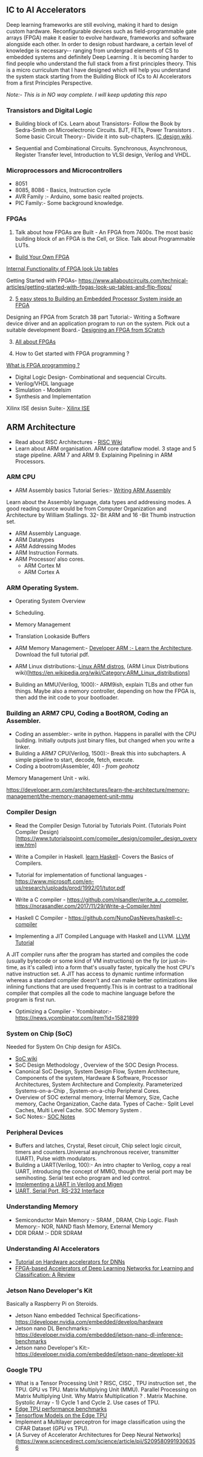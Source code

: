## IC to AI Accelerators

Deep learning frameworks are still evolving, making it hard to design custom hardware.  Reconfigurable devices such as field-programmable gate arrays (FPGA) make it easier to evolve hardware, frameworks and software alongside each other. In order to design robust hardware, a certain level of knowledge is necessary-- ranging from undergrad elements of CS to embedded systems and definitely Deep Learning . It is becoming harder to find people who understand the full stack from a first principles theory. 
This is a  micro curriculum that I have designed which will help you understand the system stack starting from the Building Block of ICs to AI Accelerators from a first Principles Perspective.

*Note:- This is in NO way complete. I will keep updating this repo*

### Transistors and Digital Logic

- Building block of ICs. Learn about Transistors- Follow the Book by Sedra-Smith on Microelectronic Circuits. BJT, FETs, Power Transistors . Some basic Circuit Theory:- Divide it into sub-chapters. [IC design wiki](https://en.wikipedia.org/wiki/Integrated_circuit_design).

- Sequential and Combinational Circuits. Synchronous, Asynchronous, Register Transfer level, Introduction to VLSI design, Verilog and VHDL.

### Microprocessors and Microcontrollers

- 8051 
- 8085, 8086 - Basics, Instruction cycle
- AVR Family :- Arduino, some basic realted projects.
- PIC Family:- Some background knowledge.

### FPGAs

1) Talk about how FPGAs are Built - An FPGA from 7400s. The most basic building block of an FPGA is the Cell, or Slice. Talk about Programmable LUTs.
 - [Build Your Own FPGA](http://blog.notdot.net/2012/10/Build-your-own-FPGA)

[Internal Functionality of FPGA look Up tables](https://www.allaboutcircuits.com/technical-articles/purpose-and-internal-functionality-of-fpga-look-up-tables/)

Getting Started with FPGAs- https://www.allaboutcircuits.com/technical-articles/getting-started-with-fpgas-look-up-tables-and-flip-flops/

2) [5 easy steps to Building an Embedded Processor System inside an FPGA](https://www.youtube.com/watch?v=xlKoDRCziIg)

Designing an FPGA from Scratch 38 part Tutorial:- Writing a Software device driver and an application program to run on the system. Pick out a suitable development Board.- [Designing an FPGA from SCratch](https://www.eetimes.com/how-to-design-an-fpga-from-scratch/#)

3) [All about FPGAs](https://allaboutfpga.com/)

4) How to Get started with FPGA programming ?

[What is FPGA programming ?](https://www.fpga4student.com/2017/08/what-is-fpga-programming.html)

- Digital Logic Design- Combinational and sequencial Circuits.
- Verilog/VHDL language
- Simulation - Modelsim
- Synthesis and Implementation


Xilinx ISE desisn Suite:- [Xilinx ISE](https://www.xilinx.com/products/design-tools/ise-design-suite.html)

## ARM Architecture 

- Read about RISC Architectures - [RISC Wiki](https://en.wikipedia.org/wiki/Reduced_instruction_set_computer)
- Learn about ARM organisation. ARM core dataflow model. 3 stage and 5 stage pipeline. ARM 7 and ARM 9. Explaining Pipelining in ARM Processors.


### ARM CPU

- ARM Assembly basics Tutorial Series:- [Writing ARM Assembly](https://azeria-labs.com/writing-arm-assembly-part-1/)

Learn about the Assembly language, data types and addressing modes. A good reading source would be from Computer Organization and
Architecture by William Stallings. 32- Bit ARM and 16 -Bit Thumb instruction set.

- ARM Assembly Language.
- ARM Datatypes
- ARM Addressing Modes
- ARM Instruction Formats. 
- ARM Processor/ also cores.
  - ARM Cortex M
  - ARM Cortex A


### ARM Operating System. 

 - Operating System Overview
  - Scheduling.
 - Memory Management
  - Translation Lookaside Buffers
 - ARM Memory Management:- [Developer ARM :- Learn the Architecture](https://developer.arm.com/architectures/learn-the-architecture). Download the full tutorial pdf.
- ARM Linux distributions:-[Linux ARM distros](https://www.linux.com/training-tutorials/4-fine-linux-arm-distros/), 
(ARM Linux Distributions wiki)[https://en.wikipedia.org/wiki/Category:ARM_Linux_distributions]

- Building an MMU(Verilog, 1000):- ARM9ish, explain TLBs and other fun things. Maybe also a memory controller, depending on how the FPGA is, then add the init code to your bootloader.

### Building an ARM7 CPU, Coding a BootROM, Coding an Assembler.

- Coding an assembler:-  write in python. Happens in parallel with the CPU building. Initially outputs just binary files, but changed when you write a linker.
- Building a ARM7 CPU(Verilog, 1500):- Break this into subchapters. A simple pipeline to start, decode, fetch, execute.
- Coding a bootrom(Assembler, 40) - *from geohotz*


Memory Management Unit - wiki.

https://developer.arm.com/architectures/learn-the-architecture/memory-management/the-memory-management-unit-mmu

### Compiler Design

- Read the Compiler Design Tutorial by Tutorials Point. (Tutorials Point Compiler Design)[https://www.tutorialspoint.com/compiler_design/compiler_design_overview.htm]
- Write a Compiler in Haskell. [learn Haskell](http://learnyouahaskell.com/)- Covers the Basics of Compilers.
- Tutorial for implementation of functional languages - https://www.microsoft.com/en-us/research/uploads/prod/1992/01/tutor.pdf
- Write a C compiler - https://github.com/nlsandler/write_a_c_compiler, https://norasandler.com/2017/11/29/Write-a-Compiler.html
- Haskell C Compiler - https://github.com/NunoDasNeves/haskell-c-compiler

- Implementing a JIT Compiled Language with Haskell and LLVM. [LLVM Tutorial](http://www.stephendiehl.com/llvm/#chapter-1-introduction)

A JIT compiler runs after the program has started and compiles the code (usually bytecode or some kind of VM instructions) on the
fly (or just-in-time, as it's called) into a form that's usually faster, typically the host CPU's native instruction set.
A JIT has access to dynamic runtime information whereas a standard compiler doesn't and can make better optimizations like 
inlining functions that are used frequently.This is in contrast to a traditional compiler that compiles all the code to machine 
language before the program is first run.

- Optimizing a Compiler -  Ycombinator:- https://news.ycombinator.com/item?id=15821899

### System on Chip (SoC)

Needed for System On Chip design for ASICs.

- [SoC wiki](https://en.wikipedia.org/wiki/System_on_a_chip)
- SoC Design Methodology , Overview of the SOC Design Process.
- Canonical SoC Design, System Design Flow,  System Architecture, Components of the system, Hardware & Software, Processor Architectures, System Architecture and Complexity. Parameterized Systems-on-a-Chip ,  System-on-a-chip Peripheral Cores.
-  Overview of SOC external memory, Internal Memory, Size, Cache memory, Cache Organization, Cache data. Types of Cache:- Split Level Caches, Multi Level Cache. SOC Memory System .
- SoC Notes:- [SOC Notes](https://www.cl.cam.ac.uk/teaching/1011/SysOnChip/socdam-notes1011.pdf)

### Peripheral Devices

- Buffers and latches, Crystal, Reset circuit, Chip select logic circuit, timers and counters.Universal  asynchronous  receiver,  transmitter  (UART),  Pulse  width  modulators.
- Building a UART(Verilog, 100):- An intro chapter to Verilog, copy a real UART, introducing the concept of MMIO, though the serial port may be semihosting. Serial test echo program and led control. 
- [Implementing a UART in Verilog and Migen](https://lab.whitequark.org/notes/2016-10-18/implementing-an-uart-in-verilog-and-migen/)
- [UART, Serial Port, RS-232 Interface](https://www.nandland.com/vhdl/modules/module-uart-serial-port-rs232.html)


### Understanding Memory

- Semiconductor Main Memory :- SRAM , DRAM, Chip Logic. Flash Memory:- NOR, NAND flash Memory, External Memory
- DDR DRAM :- DDR SDRAM 

###  Understanding AI Accelerators

- [Tutorial on Hardware accelerators for DNNs](http://eyeriss.mit.edu/tutorial.html)
- [FPGA-based Accelerators of Deep Learning Networks for Learning and Classification: A Review](https://arxiv.org/pdf/1901.00121.pdf)

### Jetson Nano Developer's Kit

Basically a Raspberry Pi on Steroids.
- Jetson Nano embedded Technical Specifications- https://developer.nvidia.com/embedded/develop/hardware
- Jetson nano DL Benchmarks:- https://developer.nvidia.com/embedded/jetson-nano-dl-inference-benchmarks
- Jetson nano Developer's Kit:- https://developer.nvidia.com/embedded/jetson-nano-developer-kit

### Google TPU

- What is a Tensor Processing Unit ? RISC, CISC , TPU instruction set , the TPU. GPU vs TPU. Matrix Multiplying Unit (MMU). Parallel Processing on Matrix Multiplying Unit. Why Matrix Multiplication ? . Matrix Machine. Systolic Array - 1) Cycle 1 and Cycle 2. Use cases of TPU. 
- [Edge TPU performance benchmarks](https://coral.ai/docs/edgetpu/benchmarks/)
- [Tensorflow Models on the Edge TPU](https://coral.ai/docs/edgetpu/models-intro/#compatibility-overview)
- Implement a Multilayer perceptron for image classification using the CIFAR Dataset (GPU vs TPU).
- [A Survey of Accelerator Architectures for Deep Neural Networks](https://www.sciencedirect.com/science/article/pii/S2095809919306356
